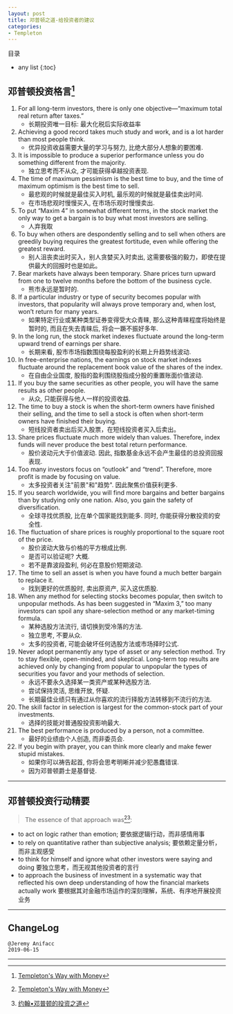 ```yaml
---
layout: post
title: 邓普顿之道-给投资者的建议
categories:
- Templeton
---
```

目录  
* any list
{:toc}


## 邓普顿投资格言[^1]

1. For all long-term investors, there is only one objective—“maximum total real return after taxes.” 
    - 长期投资唯一目标: 最大化税后实际收益率
2. Achieving a good record takes much study and work, and is a lot harder than most people think.
    - 优异投资收益需要大量的学习与努力, 比绝大部分人想象的要困难.
3. It is impossible to produce a superior performance unless you do something different from the majority.
    - 独立思考而不从众, 才可能获得卓越投资表现.
4. The time of maximum pessimism is the best time to buy, and the time of maximum optimism is the best time to sell.
    - 最悲观的时候就是最佳买入时机, 最乐观的时候就是最佳卖出时间.
    - 在市场悲观时慢慢买入, 在市场乐观时慢慢卖出.
5. To put “Maxim 4” in somewhat different terms, in the stock market the only way to get a bargain is to buy what most investors are selling.
    - 人弃我取
6. To buy when others are despondently selling and to sell when others are greedily buying requires the greatest fortitude, even while offering the greatest reward.
    - 别人沮丧卖出时买入，别人贪婪买入时卖出, 这需要极强的毅力，即使在提供最大的回报时也是如此。
7. Bear markets have always been temporary. Share prices turn upward from one to twelve months before the bottom of the business cycle.
    - 熊市永远是暂时的.
8. If a particular industry or type of security becomes popular with investors, that popularity will always prove temporary and, when lost, won’t return for many years.
    - 如果特定行业或某种类型证券变得受大众青睐, 那么这种青睐程度将始终是暂时的, 而且在失去青睐后, 将会一蹶不振好多年.
9. In the long run, the stock market indexes fluctuate around the long-term upward trend of earnings per share.
    - 长期来看, 股市市场指数围绕每股盈利的长期上升趋势线波动.
10. In free-enterprise nations, the earnings on stock market indexes fluctuate around the replacement book value of the shares of the index.
    - 在自由企业国度, 股指的盈利围绕股指成分股的重置账面价值波动.
11. If you buy the same securities as other people, you will have the same results as other people.
    - 从众, 只能获得与他人一样的投资收益.
12. The time to buy a stock is when the short-term owners have finished their selling, and the time to sell a stock is often when short-term owners have finished their buying.
    - 短线投资者卖出后买入股票，在短线投资者买入后卖出。
13. Share prices fluctuate much more widely than values. Therefore, index funds will never produce the best total return performance.
    - 股价波动元大于价值波动. 因此, 指数基金永远不会产生最佳的总投资回报表现.
14. Too many investors focus on “outlook” and “trend”. Therefore, more profit is made by focusing on value.
    - 太多投资者关注"前景"和"趋势". 因此聚焦价值获利更多.
15. If you search worldwide, you will find more bargains and better bargains than by studying only one nation. Also, you gain the safety of diversification.
    - 全球寻找优质股, 比在单个国家能找到能多. 同时, 你能获得分散投资的安全性.
16. The fluctuation of share prices is roughly proportional to the square root of the price.
    - 股价波动大致与价格的平方根成比例.
    - 是否可以验证呢? 大概. 
    - 若不是靠波段盈利, 何必在意股价短期波动.
17. The time to sell an asset is when you have found a much better bargain to replace it.
    - 找到更好的优质股时, 卖出原资产, 买入这优质股.
18. When any method for selecting stocks becomes popular, then switch to unpopular methods. As has been suggested in “Maxim 3,” too many investors can spoil any share-selection method or any market-timing formula.
    - 某种选股方法流行, 请切换到受冷落的方法. 
    - 独立思考, 不要从众. 
    - 太多的投资者, 可能会破坏任何选股方法或市场择时公式.
19. Never adopt permanently any type of asset or any selection method. Try to stay flexible, open-minded, and skeptical. Long-term top results are achieved only by changing from popular to unpopular the types of securities you favor and your methods of selection.
    - 永远不要永久选择某一类资产或某种选股方法.
    - 尝试保持灵活, 思维开放, 怀疑.
    - 长期最佳业绩只有通过从你喜欢的流行择股方法转移到不流行的方法.
20. The skill factor in selection is largest for the common-stock part of your investments.
    - 选择的技能对普通股投资影响最大.
21. The best performance is produced by a person, not a committee.
    - 最好的业绩由个人创造, 而非委员会.
22. If you begin with prayer, you can think more clearly and make fewer stupid mistakes.
    - 如果你可以祷告起首, 你将会思考明晰并减少犯愚蠢错误.
    - 因为邓普顿爵士是基督徒.

---

## 邓普顿投资行动精要

> The essence of that approach was[^1][^2]: 

- to act on logic rather than emotion; 要依据逻辑行动，而非感情用事
- to rely on quantitative rather than subjective analysis; 要依赖定量分析，而非主观感受
- to think for himself and ignore what other investors were saying and doing 要独立思考，而无视其他投资者的言行
- to approach the business of investment in a systematic way that reflected his own deep understanding of how the financial markets actually work 要根据其对金融市场运作的深刻理解，系统、有序地开展投资业务

---

## ChangeLog

```
@Jeremy Anifacc
2019-06-15
```

---

[^1]:[Templeton's Way with Money](https://book.douban.com/subject/6915772/)
[^2]:[约翰•邓普顿的投资之道](https://book.douban.com/subject/25723410/)
